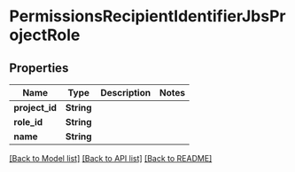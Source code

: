 # PermissionsRecipientIdentifierJbsProjectRole

## Properties

Name | Type | Description | Notes
------------ | ------------- | ------------- | -------------
**project_id** | **String** |  | 
**role_id** | **String** |  | 
**name** | **String** |  | 

[[Back to Model list]](../README.md#documentation-for-models) [[Back to API list]](../README.md#documentation-for-api-endpoints) [[Back to README]](../README.md)


